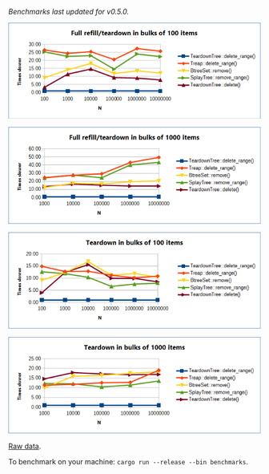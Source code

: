 *Benchmarks last updated for v0.5.0.*

![TeardownTree vs other data structures: full refill/teardown cycle in bulks of 100](full_refill_teardown_100.png?raw=true "full cycle/100")

![TeardownTree vs other data structures: full refill/teardown cycle in bulks of 1000](full_refill_teardown_1000.png?raw=true "full cycle/1000")

![TeardownTree vs other data structures: teardown in bulks of 100](teardown_100.png?raw=true "teardown/100")

![TeardownTree vs other data structures: teardown in bulks of 1000](teardown_1000.png?raw=true "teardown/1000")

[Raw data][1].

To benchmark on your machine: ``cargo run --release --bin benchmarks``.

[1]: benchmarks.ods
